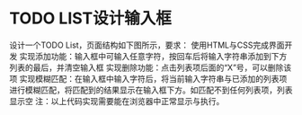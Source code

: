 # TODO LIST设计输入框

设计一个TODO List，页面结构如下图所示，要求：
使用HTML与CSS完成界面开发
实现添加功能：输入框中可输入任意字符，按回车后将输入字符串添加到下方列表的最后，并清空输入框
实现删除功能：点击列表项后面的“X”号，可以删除该项
实现模糊匹配：在输入框中输入字符后，将当前输入字符串与已添加的列表项进行模糊匹配，将匹配到的结果显示在输入框下方。如匹配不到任何列表项，列表显示空
注：以上代码实现需要能在浏览器中正常显示与执行。